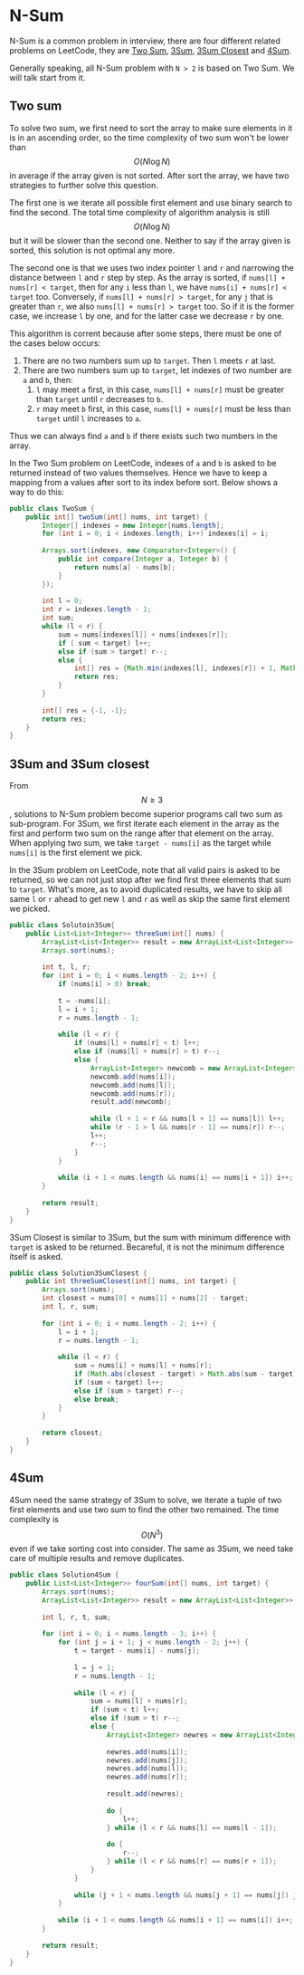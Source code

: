# N-Sum

N-Sum is a common problem in interview, there are four different related problems on LeetCode,
they are [Two Sum](https://leetcode.com/problems/two-sum/), [3Sum](https://leetcode.com/problems/3sum/),
[3Sum Closest](https://leetcode.com/problems/3sum-closest/) and [4Sum](https://leetcode.com/problems/4sum/).

Generally speaking, all N-Sum problem with `N > 2` is based on Two Sum. We will talk start from it.

## Two sum

To solve two sum, we first need to sort the array to make sure elements in it is in an ascending order,
so the time complexity of two sum won't be lower than $$O(N\log N)$$ in average if the array given
is not sorted. After sort the array, we have two strategies to further solve this question.

The first one is we iterate all possible first element and use binary search to find the second. The total
time complexity of algorithm analysis is still $$O(N\log N)$$ but it will be slower than the second one. 
Neither to say if the array given is sorted, this solution is not optimal any more.

The second one is that we uses two index pointer `l` and `r` and narrowing the distance between `l` and `r`
step by step. As the array is sorted, if `nums[l] + nums[r] < target`, then for any `i` less than `l`,
we have `nums[i] + nums[r] < target` too. Conversely, if `nums[l] + nums[r] > target`, for any `j` that is 
greater than `r`, we also `nums[l] + nums[r] > target` too. So if it is the former case, we increase `l` by one,
and for the latter case we decrease `r` by one.

This algorithm is corrent because after some steps, there must be one of the cases below occurs:

1. There are no two numbers sum up to `target`. Then `l` meets `r` at last.
2. There are two numbers sum up to `target`, let indexes of two number are `a` and `b`, then:
    1. `l` may meet `a` first, in this case, `nums[l] + nums[r]` must be greater than `target` until
        `r` decreases to `b`.
    2. `r` may meet `b` first, in this case, `nums[l] + nums[r]` must be less than `target` until
        `l` increases to `a`.

Thus we can always find `a` and `b` if there exists such two numbers in the array.

In the Two Sum problem on LeetCode, indexes of `a` and `b` is asked to be returned instead of two values themselves.
Hence we have to keep a mapping from a values after sort to its index before sort. Below shows a way to do this:

```java
public class TwoSum {
    public int[] twoSum(int[] nums, int target) {
        Integer[] indexes = new Integer[nums.length];
        for (int i = 0; i < indexes.length; i++) indexes[i] = i;
        
        Arrays.sort(indexes, new Comparator<Integer>() {
            public int compare(Integer a, Integer b) {
                return nums[a] - nums[b];
            }
        });
        
        int l = 0;
        int r = indexes.length - 1;
        int sum;
        while (l < r) {
            sum = nums[indexes[l]] + nums[indexes[r]];
            if ( sum < target) l++;
            else if (sum > target) r--;
            else {
                int[] res = {Math.min(indexes[l], indexes[r]) + 1, Math.max(indexes[l], indexes[r]) + 1};
                return res;
            }
        }
        
        int[] res = {-1, -1};
        return res;
    }
}
```

## 3Sum and 3Sum closest

From $$N \ge 3$$, solutions to  N-Sum problem become superior programs call two sum as sub-program.
For 3Sum, we first iterate each element in the array as the first and perform two sum on the range
after that element on the array. When applying two sum, we take `target - nums[i]` as the target
while `nums[i]` is the first element we pick.

In the 3Sum problem on LeetCode, note that all valid pairs is asked to be returned, so we can not
just stop after we find first three elements that sum to `target`. What's more, as to avoid duplicated results,
we have to skip all same `l` or `r` ahead to get new `l` and `r` as well as skip the same first element we picked.

```java
public class Solutoin3Sum{
    public List<List<Integer>> threeSum(int[] nums) {
        ArrayList<List<Integer>> result = new ArrayList<List<Integer>>();
        Arrays.sort(nums);
        
        int t, l, r;
        for (int i = 0; i < nums.length - 2; i++) {
            if (nums[i] > 0) break;
            
            t = -nums[i];
            l = i + 1;
            r = nums.length - 1;
            
            while (l < r) {
                if (nums[l] + nums[r] < t) l++;
                else if (nums[l] + nums[r] > t) r--;
                else {
                    ArrayList<Integer> newcomb = new ArrayList<Integer>(3);
                    newcomb.add(nums[i]);
                    newcomb.add(nums[l]);
                    newcomb.add(nums[r]);
                    result.add(newcomb);
                    
                    while (l + 1 < r && nums[l + 1] == nums[l]) l++;
                    while (r - 1 > l && nums[r - 1] == nums[r]) r--;
                    l++;
                    r--;
                }
            }
            
            while (i + 1 < nums.length && nums[i] == nums[i + 1]) i++;
        }
        
        return result;
    }
}
```

3Sum Closest is similar to 3Sum, but the sum with minimum difference with `target` is asked to be returned.
Becareful, it is not the minimum difference itself is asked.

```java
public class Solution3SumClosest {
    public int threeSumClosest(int[] nums, int target) {
        Arrays.sort(nums);
        int closest = nums[0] + nums[1] + nums[2] - target;
        int l, r, sum;
        
        for (int i = 0; i < nums.length - 2; i++) {
            l = i + 1;
            r = nums.length - 1;
            
            while (l < r) {
                sum = nums[i] + nums[l] + nums[r];
                if (Math.abs(closest - target) > Math.abs(sum - target)) closest = sum;
                if (sum < target) l++;
                else if (sum > target) r--;
                else break;
            }
        }
        
        return closest;
    }
}
```

## 4Sum

4Sum need the same strategy of 3Sum to solve, we iterate a tuple of two first elements and use two sum to find
the other two remained. The time complexity is $$O(N^3)$$ even if we take sorting cost into consider.
The same as 3Sum, we need take care of multiple results and remove duplicates.

```java
public class Solution4Sum {
    public List<List<Integer>> fourSum(int[] nums, int target) {
        Arrays.sort(nums);
        ArrayList<List<Integer>> result = new ArrayList<List<Integer>>();
        
        int l, r, t, sum;
        
        for (int i = 0; i < nums.length - 3; i++) {
            for (int j = i + 1; j < nums.length - 2; j++) {
                t = target - nums[i] - nums[j];
                
                l = j + 1;
                r = nums.length - 1;
                
                while (l < r) {
                    sum = nums[l] + nums[r];
                    if (sum < t) l++;
                    else if (sum > t) r--;
                    else {
                        ArrayList<Integer> newres = new ArrayList<Integer>();
                        
                        newres.add(nums[i]);
                        newres.add(nums[j]);
                        newres.add(nums[l]);
                        newres.add(nums[r]);
                        
                        result.add(newres);
                        
                        do {
                            l++;
                        } while (l < r && nums[l] == nums[l - 1]);
                        
                        do {
                            r--;
                        } while (l < r && nums[r] == nums[r + 1]);
                    }
                }
                
                while (j + 1 < nums.length && nums[j + 1] == nums[j]) j++;
            }
            
            while (i + 1 < nums.length && nums[i + 1] == nums[i]) i++;
        }
        
        return result;
    }
}
```
